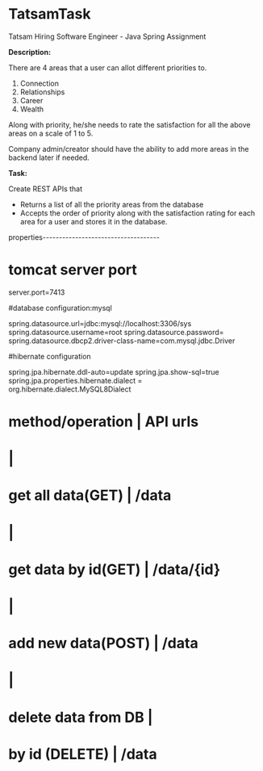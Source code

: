 # TatsamTask
Tatsam Hiring Software Engineer - Java Spring Assignment

**Description:** 

There are 4 areas that a user can allot different priorities to. 

1. Connection
2. Relationships
3. Career
4. Wealth

Along with priority, he/she needs to rate the satisfaction for all the above areas on a scale of 1 to 5.

Company admin/creator should have the ability to add more areas in the backend later if needed. 

**Task:**

Create REST APIs that 

- Returns a list of all the priority areas from the database
- Accepts the order of priority along with the satisfaction rating for each area for a user and stores it in the database.


properties------------------------------------


# tomcat server port 
server.port=7413

#database configuration:mysql

spring.datasource.url=jdbc:mysql://localhost:3306/sys
spring.datasource.username=root
spring.datasource.password=
spring.datasource.dbcp2.driver-class-name=com.mysql.jdbc.Driver


#hibernate configuration

spring.jpa.hibernate.ddl-auto=update
spring.jpa.show-sql=true
spring.jpa.properties.hibernate.dialect = org.hibernate.dialect.MySQL8Dialect


# method/operation             |            API urls
#                              |
#   get all data(GET)          |            /data
#                              |
#  get data by id(GET)         |            /data/{id}
#                              |
#   add new data(POST)         |            /data
#                              |
#   delete data from DB 	   |
#   by id  (DELETE)            |            /data
